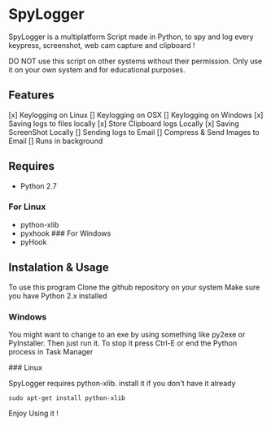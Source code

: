 # SpyLogger

SpyLogger is a multiplatform Script made in Python, to spy and log every keypress, screenshot, web cam capture and clipboard ! 

DO NOT use this script on other systems without their permission. Only use it on your own system and for educational purposes.

## Features

[x] Keylogging on Linux
[] Keylogging on OSX
[] Keylogging on Windows
[x] Saving logs to files locally
[x] Store Clipboard logs Locally
[x] Saving ScreenShot Locally
[] Sending logs to Email
[] Compress & Send Images to Email
[] Runs in background


## Requires
- Python 2.7
### For Linux 
- python-xlib
- pyxhook
### For Windows 
- pyHook

## Instalation & Usage

To use this program
Clone the github repository on your system
Make sure you have Python 2.x installed

### Windows 

You might want to change to an exe by using something like py2exe or PyInstaller. Then just run it. To stop it press Ctrl-E or end the Python process in Task Manager

### Linux

SpyLogger requires python-xlib. install it if you don't have it already

`sudo apt-get install python-xlib`

Enjoy Using it !

